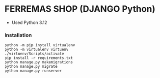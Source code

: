 # FERREMAS SHOP (DJANGO Python)

* Used Python 3.12

### Installation

```
python -m pip install virtualenv
python -m virtualenv virtuenv
./virtuenv/Scripts/activate
pip install -r requirements.txt
python manage.py makemigrations
python manage.py migrate
python manage.py runserver
```
